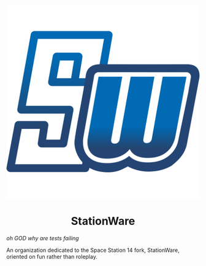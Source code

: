 <p align="center"><img src="icon.svg" max-width="128"/></p>

<h1 align="center">StationWare</h1>
<i>oh GOD why are tests failing</i><br>

An organization dedicated to the Space Station 14 fork, StationWare, oriented on fun rather than roleplay.
